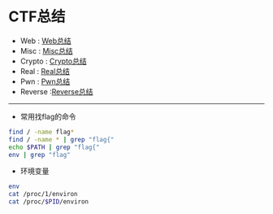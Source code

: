 # CTF总结

- Web : [Web总结](https://github.com/kitezzzGrim/CTF-Note/tree/master/Summary/Web)
- Misc : [Misc总结](https://github.com/kitezzzGrim/CTF-Note/tree/master/Summary/Misc)
- Crypto : [Crypto总结](https://github.com/kitezzzGrim/CTF-Note/tree/master/Summary/Crypto)
- Real : [Real总结](https://github.com/kitezzzGrim/CTF-Note/tree/master/Summary/Real)
- Pwn : [Pwn总结](https://github.com/kitezzzGrim/CTF-Note/tree/master/Summary/Pwn)
- Reverse :[Reverse总结](https://github.com/kitezzzGrim/CTF-Note/tree/master/Summary/Re)
---


- 常用找flag的命令
```bash
find / -name flag*
find / -name * | grep "flag{"
echo $PATH | grep "flag{"
env | grep "flag"
```

- 环境变量
```bash
env
cat /proc/1/environ
cat /proc/$PID/environ
```
